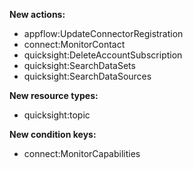 **New actions:**

- appflow:UpdateConnectorRegistration
- connect:MonitorContact
- quicksight:DeleteAccountSubscription
- quicksight:SearchDataSets
- quicksight:SearchDataSources

**New resource types:**

- quicksight:topic

**New condition keys:**

- connect:MonitorCapabilities

